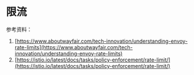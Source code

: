 # 限流

参考资料：

1. [https://www.aboutwayfair.com/tech-innovation/understanding-envoy-rate-limits](https://www.aboutwayfair.com/tech-innovation/understanding-envoy-rate-limits)
2. [https://istio.io/latest/docs/tasks/policy-enforcement/rate-limit/](https://istio.io/latest/docs/tasks/policy-enforcement/rate-limit/)